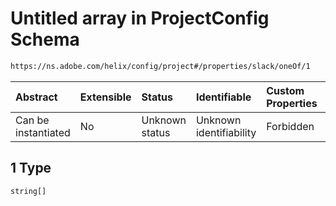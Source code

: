 # Untitled array in ProjectConfig Schema

```txt
https://ns.adobe.com/helix/config/project#/properties/slack/oneOf/1
```



| Abstract            | Extensible | Status         | Identifiable            | Custom Properties | Additional Properties | Access Restrictions | Defined In                                                                        |
| :------------------ | :--------- | :------------- | :---------------------- | :---------------- | :-------------------- | :------------------ | :-------------------------------------------------------------------------------- |
| Can be instantiated | No         | Unknown status | Unknown identifiability | Forbidden         | Allowed               | none                | [project-config.schema.json\*](project-config.schema.json "open original schema") |

## 1 Type

`string[]`
